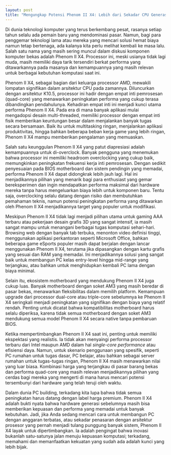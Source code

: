 ```yaml
---
layout: post
title: "Mengungkap Potensi Phenom II X4: Lebih dari Sekadar CPU Generasi Lama"
---
```


Di dunia teknologi komputer yang terus berkembang pesat, rasanya setiap tahun selalu ada pemain baru yang mendominasi pasar. Namun, bagi para penggemar teknologi lama atau mereka yang mencari solusi hemat biaya namun tetap bertenaga, ada kalanya kita perlu melihat kembali ke masa lalu. Salah satu nama yang masih sering muncul dalam diskusi komponen komputer bekas adalah Phenom II X4. Processor ini, meski usianya tidak lagi muda, masih memiliki daya tarik tersendiri berkat performa yang ditawarkannya pada masanya dan kemampuannya yang masih relevan untuk berbagai kebutuhan komputasi saat ini.

Phenom II X4, sebagai bagian dari keluarga processor AMD, mewakili lompatan signifikan dalam arsitektur CPU pada zamannya. Diluncurkan dengan arsitektur K10.5, processor ini hadir dengan empat inti pemrosesan (quad-core) yang menawarkan peningkatan performa yang cukup terasa dibandingkan pendahulunya. Kehadiran empat inti ini menjadi kunci utama performa Phenom II X4. Pada era di mana banyak aplikasi mulai mengadopsi desain multi-threaded, memiliki processor dengan empat inti fisik memberikan keuntungan besar dalam menjalankan banyak tugas secara bersamaan. Baik itu untuk multitasking ringan, menjalankan aplikasi produktivitas, hingga bahkan beberapa beban kerja game yang lebih ringan, Phenom II X4 mampu memberikan pengalaman yang memuaskan.

Salah satu keunggulan Phenom II X4 yang patut diapresiasi adalah kemampuannya untuk di-overclock. Banyak pengguna yang menemukan bahwa processor ini memiliki headroom overclocking yang cukup baik, memungkinkan peningkatan frekuensi kerja inti pemrosesan. Dengan sedikit penyesuaian pada BIOS motherboard dan sistem pendingin yang memadai, performa Phenom II X4 dapat didongkrak lebih jauh lagi. Hal ini menjadikannya pilihan yang menarik bagi para enthusiast yang gemar bereksperimen dan ingin mendapatkan performa maksimal dari hardware mereka tanpa harus mengeluarkan biaya lebih untuk komponen baru. Tentu saja, overclocking selalu datang dengan risiko dan membutuhkan pemahaman teknis, namun potensi peningkatan performa yang ditawarkan oleh Phenom II X4 menjadikannya target yang populer untuk modifikasi.

Meskipun Phenom II X4 tidak lagi menjadi pilihan utama untuk gaming AAA terbaru atau pekerjaan desain grafis 3D yang sangat intensif, ia masih sangat mampu untuk menangani berbagai tugas komputasi sehari-hari. Browsing web dengan banyak tab terbuka, menonton video definisi tinggi, menggunakan aplikasi perkantoran seperti Microsoft Office, bahkan beberapa game eSports populer masih dapat berjalan dengan lancar menggunakan Phenom II X4, terutama jika dipasangkan dengan kartu grafis yang sesuai dan RAM yang memadai. Ini menjadikannya solusi yang sangat baik untuk membangun PC kelas entry-level hingga mid-range yang terjangkau, atau bahkan untuk menghidupkan kembali PC lama dengan biaya minimal.

Selain itu, ekosistem motherboard yang mendukung Phenom II X4 juga cukup luas. Banyak motherboard dengan soket AM3 yang masih beredar di pasar bekas, menawarkan fleksibilitas dalam memilih platform. Kemampuan upgrade dari processor dual-core atau triple-core sebelumnya ke Phenom II X4 seringkali menjadi peningkatan yang signifikan dengan biaya yang relatif rendah. Penting untuk dicatat bahwa kompatibilitas motherboard harus selalu diperiksa, karena tidak semua motherboard dengan soket AM3 mendukung semua model Phenom II X4 secara native tanpa pembaruan BIOS.

Ketika mempertimbangkan Phenom II X4 saat ini, penting untuk memiliki ekspektasi yang realistis. Ia tidak akan menyaingi performa processor terbaru dari Intel maupun AMD dalam hal _single-core performance_ atau efisiensi daya. Namun, untuk skenario penggunaan yang spesifik, seperti PC rumahan untuk tugas dasar, PC belajar, atau bahkan sebagai server rumahan untuk tugas-tugas ringan, Phenom II X4 masih menawarkan nilai yang luar biasa. Kombinasi harga yang terjangkau di pasar barang bekas dan performa quad-core yang masih relevan menjadikannya pilihan yang cerdas bagi mereka yang mengerti di mana harus mencari potensi tersembunyi dari hardware yang telah teruji oleh waktu.

Dalam dunia PC building, terkadang kita lupa bahwa tidak semua peningkatan harus datang dengan label harga premium. Phenom II X4 adalah bukti nyata bahwa hardware generasi sebelumnya masih bisa memberikan kepuasan dan performa yang memadai untuk banyak kebutuhan. Jadi, jika Anda sedang mencari cara untuk membangun PC dengan anggaran terbatas, atau sekadar penasaran dengan arsitektur prosesor yang pernah menjadi tulang punggung banyak sistem, Phenom II X4 layak untuk dipertimbangkan. Ia adalah pengingat bahwa inovasi bukanlah satu-satunya jalan menuju kepuasan komputasi; terkadang, memahami dan memanfaatkan kekuatan yang sudah ada adalah kunci yang lebih bijak.

